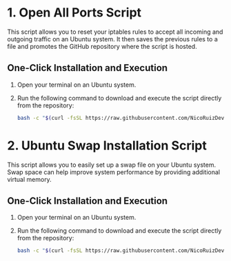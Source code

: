 # 1. Open All Ports Script

This script allows you to reset your iptables rules to accept all incoming and outgoing traffic on an Ubuntu system. It then saves the previous rules to a file and promotes the GitHub repository where the script is hosted.

## One-Click Installation and Execution

1. Open your terminal on an Ubuntu system.

2. Run the following command to download and execute the script directly from the repository:

   ```bash
   bash -c "$(curl -fsSL https://raw.githubusercontent.com/NicoRuizDev/Scripts/main/open-all-ports.sh)"
   ```
# 2. Ubuntu Swap Installation Script

This script allows you to easily set up a swap file on your Ubuntu system. Swap space can help improve system performance by providing additional virtual memory.

## One-Click Installation and Execution

1. Open your terminal on an Ubuntu system.

2. Run the following command to download and execute the script directly from the repository:

   ```bash
   bash -c "$(curl -fsSL https://raw.githubusercontent.com/NicoRuizDev/Scripts/main/install-swap.sh)"
   ```
